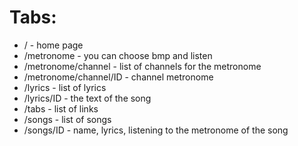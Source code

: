 # Tabs:

 - / - home page
 - /metronome - you can choose bmp and listen
 - /metronome/channel - list of channels for the metronome
 - /metronome/channel/ID - channel metronome 
 - /lyrics - list of lyrics
 - /lyrics/ID - the text of the song
 - /tabs - list of links
 - /songs - list of songs
 - /songs/ID - name, lyrics, listening to the metronome of the song
